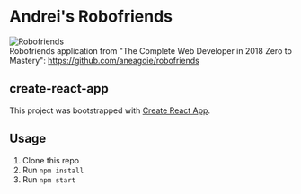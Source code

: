 # Andrei's Robofriends

![Robofriends](https://i.imgur.com/wDrhV6p.png "Andrei's Robofriends")
<br/>
Robofriends application from "The Complete Web Developer in 2018 Zero to Mastery": https://github.com/aneagoie/robofriends 

## create-react-app

This project was bootstrapped with [Create React App](https://github.com/facebook/create-react-app).

## Usage

1. Clone this repo
2. Run `npm install`
3. Run `npm start`